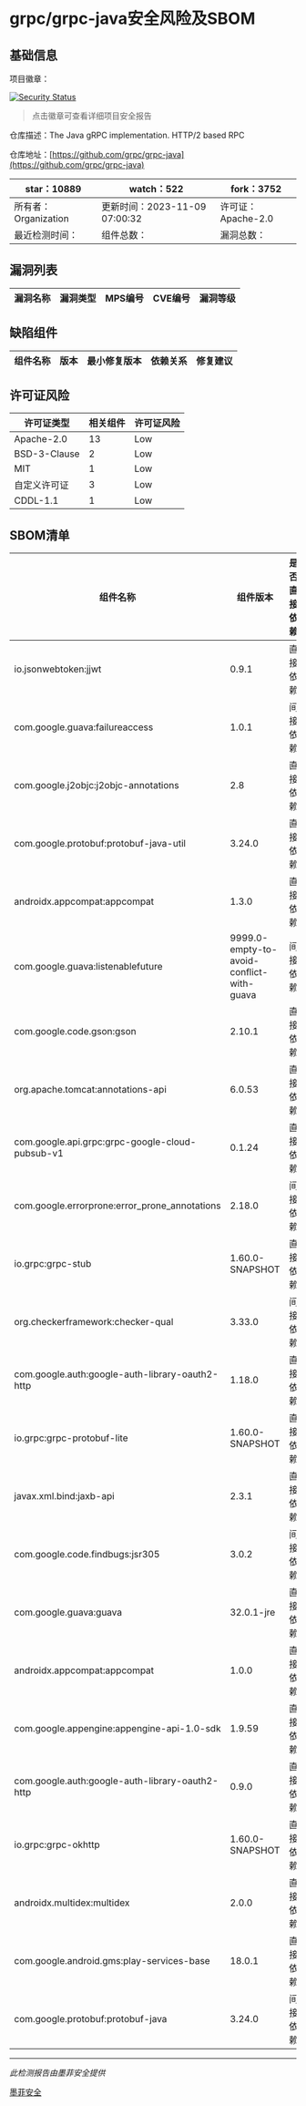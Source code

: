 # grpc/grpc-java安全风险及SBOM

## 基础信息

项目徽章：

[![Security Status](https://www.murphysec.com/platform3/v31/badge/1722675945986564096.svg)](https://www.murphysec.com/console/report/1692598165894483968/1722675945986564096)

> 点击徽章可查看详细项目安全报告

仓库描述：The Java gRPC implementation. HTTP/2 based RPC

仓库地址：[https://github.com/grpc/grpc-java](https://github.com/grpc/grpc-java)

| star：10889 | watch：522 | fork：3752 |
| ----------- | -------------- | ------------ |
| 所有者：Organization | 更新时间：2023-11-09 07:00:32 | 许可证：Apache-2.0 |
| 最近检测时间： | 组件总数： | 漏洞总数： |




## 漏洞列表

| 漏洞名称 | 漏洞类型 | MPS编号 | CVE编号 | 漏洞等级 |
| ------- | ------ | ------- | ------ | ----- |





## 缺陷组件

| 组件名称 | 版本 | 最小修复版本 | 依赖关系 | 修复建议 |
| -------- | ---- | ------------ | -------- | -------- |





## 许可证风险

| 许可证类型 | 相关组件 | 许可证风险 |
| ---------- | -------- | ---------- |
|Apache-2.0|13|Low|
|BSD-3-Clause|2|Low|
|MIT|1|Low|
|自定义许可证|3|Low|
|CDDL-1.1|1|Low|




## SBOM清单

| 组件名称 | 组件版本 | 是否直接依赖 | 仓库 |
| -------- | -------- | ------------ | ---- |
|io.jsonwebtoken:jjwt|0.9.1|直接依赖|maven|
|com.google.guava:failureaccess|1.0.1|间接依赖|maven|
|com.google.j2objc:j2objc-annotations|2.8|直接依赖|maven|
|com.google.protobuf:protobuf-java-util|3.24.0|直接依赖|maven|
|androidx.appcompat:appcompat|1.3.0|直接依赖|maven|
|com.google.guava:listenablefuture|9999.0-empty-to-avoid-conflict-with-guava|间接依赖|maven|
|com.google.code.gson:gson|2.10.1|直接依赖|maven|
|org.apache.tomcat:annotations-api|6.0.53|直接依赖|maven|
|com.google.api.grpc:grpc-google-cloud-pubsub-v1|0.1.24|直接依赖|maven|
|com.google.errorprone:error_prone_annotations|2.18.0|间接依赖|maven|
|io.grpc:grpc-stub|1.60.0-SNAPSHOT|直接依赖|maven|
|org.checkerframework:checker-qual|3.33.0|间接依赖|maven|
|com.google.auth:google-auth-library-oauth2-http|1.18.0|直接依赖|maven|
|io.grpc:grpc-protobuf-lite|1.60.0-SNAPSHOT|直接依赖|maven|
|javax.xml.bind:jaxb-api|2.3.1|直接依赖|maven|
|com.google.code.findbugs:jsr305|3.0.2|间接依赖|maven|
|com.google.guava:guava|32.0.1-jre|直接依赖|maven|
|androidx.appcompat:appcompat|1.0.0|直接依赖|maven|
|com.google.appengine:appengine-api-1.0-sdk|1.9.59|直接依赖|maven|
|com.google.auth:google-auth-library-oauth2-http|0.9.0|直接依赖|maven|
|io.grpc:grpc-okhttp|1.60.0-SNAPSHOT|直接依赖|maven|
|androidx.multidex:multidex|2.0.0|直接依赖|maven|
|com.google.android.gms:play-services-base|18.0.1|直接依赖|maven|
|com.google.protobuf:protobuf-java|3.24.0|间接依赖|maven|


------

*此检测报告由墨菲安全提供*

[墨菲安全](www.murphysec.com)